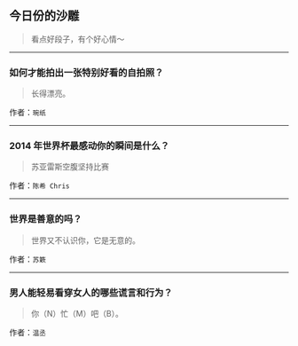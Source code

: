 ## 今日份的沙雕

> 看点好段子，有个好心情～


 
---

### 如何才能拍出一张特别好看的自拍照？

> 长得漂亮。


作者：`琬纸`

---

### 2014 年世界杯最感动你的瞬间是什么？

> 苏亚雷斯空腹坚持比赛


作者：`陈希 Chris`

---

### 世界是善意的吗？

> 世界又不认识你，它是无意的。


作者：`苏簌`

---

### 男人能轻易看穿女人的哪些谎言和行为？

> 你（N）忙（M）吧（B）。


作者：`温丞`